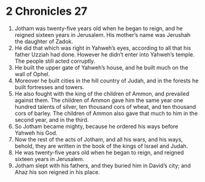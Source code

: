 ﻿
# 2 Chronicles 27
1. Jotham was twenty-five years old when he began to reign, and he reigned sixteen years in Jerusalem. His mother’s name was Jerushah the daughter of Zadok. 
2. He did that which was right in Yahweh’s eyes, according to all that his father Uzziah had done. However he didn’t enter into Yahweh’s temple. The people still acted corruptly. 
3. He built the upper gate of Yahweh’s house, and he built much on the wall of Ophel. 
4. Moreover he built cities in the hill country of Judah, and in the forests he built fortresses and towers. 
5. He also fought with the king of the children of Ammon, and prevailed against them. The children of Ammon gave him the same year one hundred talents of silver, ten thousand cors of wheat, and ten thousand cors of barley. The children of Ammon also gave that much to him in the second year, and in the third. 
6. So Jotham became mighty, because he ordered his ways before Yahweh his God. 
7. Now the rest of the acts of Jotham, and all his wars, and his ways, behold, they are written in the book of the kings of Israel and Judah. 
8. He was twenty-five years old when he began to reign, and reigned sixteen years in Jerusalem. 
9. Jotham slept with his fathers, and they buried him in David’s city; and Ahaz his son reigned in his place. 
